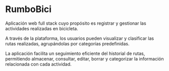 # RumboBici
Aplicación web full stack cuyo propósito es registrar y gestionar las actividades realizadas en bicicleta.

A través de la plataforma, los usuarios pueden visualizar y clasificar las rutas realizadas, agrupándolas por categorías predefinidas.

La aplicación facilita un seguimiento eficiente del historial de rutas, permitiendo almacenar, consultar, editar, borrar y categorizar la información relacionada con cada actividad.
